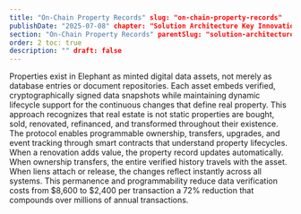 ```yaml
---
title: "On-Chain Property Records" slug: "on-chain-property-records"
publishDate: "2025-07-08" chapter: "Solution Architecture Key Innovations"
section: "On-Chain Property Records" parentSlug: "solution-architecture-key-innovations"
order: 2 toc: true
description: "" draft: false
---
```

Properties exist in Elephant as minted digital data assets, not merely as database entries or document repositories. Each asset embeds verified, cryptographically signed data snapshots while maintaining dynamic lifecycle support for the continuous changes that define real property. This approach recognizes that real estate is not static properties are bought, sold, renovated, refinanced, and transformed throughout their existence.
The protocol enables programmable ownership, transfers, upgrades, and event tracking through smart contracts that understand property lifecycles. When a renovation adds value, the property record updates automatically. When ownership transfers, the entire verified history travels with the asset. When liens attach or release, the changes reflect instantly across all systems. This permanence and programmability reduce data verification costs from $8,600 to $2,400 per transaction a 72% reduction that compounds over millions of annual transactions.